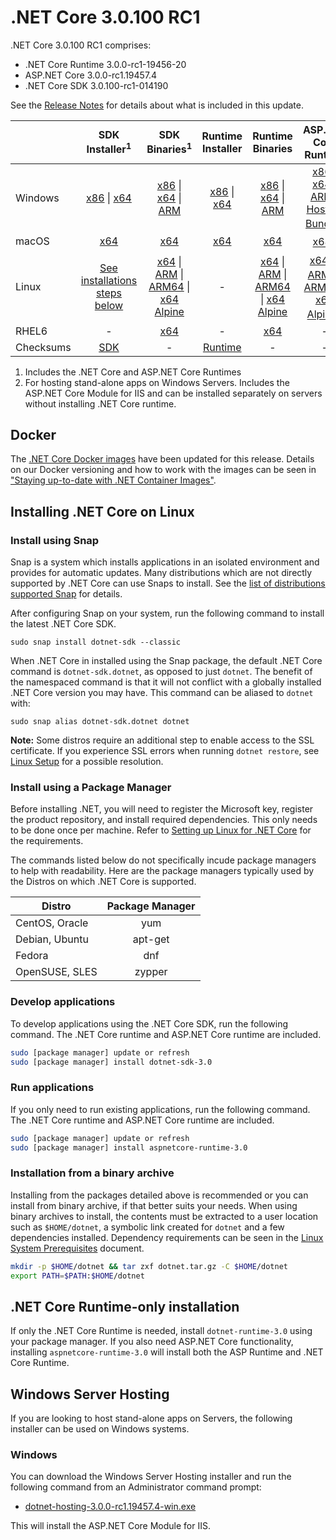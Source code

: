# .NET Core 3.0.100 RC1

.NET Core 3.0.100 RC1 comprises:

* .NET Core Runtime 3.0.0-rc1-19456-20
* ASP.NET Core 3.0.0-rc1.19457.4
* .NET Core SDK 3.0.100-rc1-014190

See the [Release Notes](https://github.com/dotnet/core/blob/master/release-notes/3.0/preview/3.0.0-rc1.md) for details about what is included in this update.

|           | SDK Installer<sup>1</sup>                        | SDK Binaries<sup>1</sup>                 | Runtime Installer                                        | Runtime Binaries                                 | ASP.NET Core Runtime           |
| --------- | :------------------------------------------:     | :----------------------:                 | :---------------------------:                            | :-------------------------:                      | :-----------------:            |
| Windows   | [x86][dotnet-sdk-win-x86.exe] \| [x64][dotnet-sdk-win-x64.exe] | [x86][dotnet-sdk-win-x86.zip] \| [x64][dotnet-sdk-win-x64.zip] \| [ARM][dotnet-sdk-win-arm.zip] | [x86][dotnet-runtime-win-x86.exe] \| [x64][dotnet-runtime-win-x64.exe] | [x86][dotnet-runtime-win-x86.zip] \| [x64][dotnet-runtime-win-x64.zip] \| [ARM][dotnet-runtime-win-arm.zip] | [x86][aspnetcore-runtime-win-x86.exe] \| [x64][aspnetcore-runtime-win-x64.exe] \| [ARM][aspnetcore-runtime-win-arm.zip] \| <br> [Hosting Bundle][dotnet-hosting-win.exe]<sup>2</sup> |
| macOS     | [x64][dotnet-sdk-osx-x64.pkg]  | [x64][dotnet-sdk-osx-x64.tar.gz]     | [x64][dotnet-runtime-osx-x64.pkg] | [x64][dotnet-runtime-osx-x64.tar.gz] | [x64][aspnetcore-runtime-osx-x64.tar.gz]<sup>1</sup>
| Linux     | [See installations steps below][linux-install]   | [x64][dotnet-sdk-linux-x64.tar.gz] \| [ARM][dotnet-sdk-linux-arm.tar.gz] \| [ARM64][dotnet-sdk-linux-arm64.tar.gz] \| [x64 Alpine][dotnet-sdk-linux-musl-x64.tar.gz] | - | [x64][dotnet-runtime-linux-x64.tar.gz] \| [ARM][dotnet-runtime-linux-arm.tar.gz] \| [ARM64][dotnet-runtime-linux-arm64.tar.gz] \| [x64 Alpine][dotnet-runtime-linux-musl-x64.tar.gz] | [x64][aspnetcore-runtime-linux-x64.tar.gz]<sup>1</sup>  \| [ARM][aspnetcore-runtime-linux-arm.tar.gz]<sup>1</sup> \| [ARM64][aspnetcore-runtime-linux-arm64.tar.gz] \| [x64 Alpine][aspnetcore-runtime-linux-musl-x64.tar.gz]<sup>1</sup> |
| RHEL6     | -                                                | [x64][dotnet-sdk-rhel.6-x64.tar.gz]                    | -                                                        | [x64][dotnet-runtime-rhel.6-x64.tar.gz] | - |
| Checksums | [SDK][checksums]                             | -                                        | [Runtime][checksums]                             | - | - |

1. Includes the .NET Core and ASP.NET Core Runtimes
2. For hosting stand-alone apps on Windows Servers. Includes the ASP.NET Core Module for IIS and can be installed separately on servers without installing .NET Core runtime.

## Docker

The [.NET Core Docker images](https://hub.docker.com/r/microsoft/dotnet/) have been updated for this release. Details on our Docker versioning and how to work with the images can be seen in ["Staying up-to-date with .NET Container Images"](https://devblogs.microsoft.com/dotnet/staying-up-to-date-with-net-container-images/).

## Installing .NET Core on Linux

### Install using Snap

Snap is a system which installs applications in an isolated environment and provides for automatic updates. Many distributions which are not directly supported by .NET Core can use Snaps to install. See the [list of distributions supported Snap](https://docs.snapcraft.io/installing-snapd/6735) for details.

After configuring Snap on your system, run the following command to install the latest .NET Core SDK.

`sudo snap install dotnet-sdk --classic`

When .NET Core in installed using the Snap package, the default .NET Core command is `dotnet-sdk.dotnet`, as opposed to just `dotnet`. The benefit of the namespaced command is that it will not conflict with a globally installed .NET Core version you may have. This command can be aliased to `dotnet` with:

`sudo snap alias dotnet-sdk.dotnet dotnet`

**Note:** Some distros require an additional step to enable access to the SSL certificate. If you experience SSL errors when running `dotnet restore`, see [Linux Setup](https://github.com/dotnet/core/blob/master/Documentation/linux-setup.md) for a possible resolution.

### Install using a Package Manager

Before installing .NET, you will need to register the Microsoft key, register the product repository, and install required dependencies. This only needs to be done once per machine. Refer to [Setting up Linux for .NET Core][linux-setup] for the requirements.

The commands listed below do not specifically incude package managers to help with readability. Here are the package managers typically used by the Distros on which .NET Core is supported.

| Distro | Package Manager  |
| ---             | :----:  |
| CentOS, Oracle  | yum     |
| Debian, Ubuntu  | apt-get |
| Fedora          | dnf     |
| OpenSUSE, SLES  | zypper  |

### Develop applications

To develop applications using the .NET Core SDK, run the following command. The .NET Core runtime and ASP.NET Core runtime are included.

```bash
sudo [package manager] update or refresh
sudo [package manager] install dotnet-sdk-3.0
```

### Run applications

If you only need to run existing applications, run the following command. The .NET Core runtime and ASP.NET Core runtime are included.

```bash
sudo [package manager] update or refresh
sudo [package manager] install aspnetcore-runtime-3.0
```

### Installation from a binary archive

Installing from the packages detailed above is recommended or you can install from binary archive, if that better suits your needs. When using binary archives to install, the contents must be extracted to a user location such as `$HOME/dotnet`, a symbolic link created for `dotnet` and a few dependencies installed. Dependency requirements can be seen in the [Linux System Prerequisites](https://github.com/dotnet/core/blob/master/Documentation/linux-prereqs.md) document.

```bash
mkdir -p $HOME/dotnet && tar zxf dotnet.tar.gz -C $HOME/dotnet
export PATH=$PATH:$HOME/dotnet
```

## .NET Core Runtime-only installation

If only the .NET Core Runtime is needed, install `dotnet-runtime-3.0` using your package manager. If you also need ASP.NET Core functionality, installing `aspnetcore-runtime-3.0` will install both the ASP Runtime and .NET Core Runtime.

## Windows Server Hosting

If you are looking to host stand-alone apps on Servers, the following installer can be used on Windows systems.

### Windows

You can download the Windows Server Hosting installer and run the following command from an Administrator command prompt:

* [dotnet-hosting-3.0.0-rc1.19457.4-win.exe][dotnet-hosting-win.exe]

This will install the ASP.NET Core Module for IIS.

[blob-runtime]: https://dotnetcli.blob.core.windows.net/dotnet/Runtime/
[blob-sdk]: https://dotnetcli.blob.core.windows.net/dotnet/Sdk/
[release-notes]: https://github.com/dotnet/core/blob/master/release-notes/3.0/preview/3.0.0-rc1.md

[//]: # ( Runtime 3.0.0-rc1-19456-20)
[dotnet-apphost-pack-x64.deb]: https://download.visualstudio.microsoft.com/download/pr/89570818-e9d7-4fd4-9294-9cefb961b4a1/c27f37b6e49974e52fcca3df1cc67de2/dotnet-apphost-pack-3.0.0-rc1-19456-20-x64.deb
[dotnet-apphost-pack-x64.rpm]: https://download.visualstudio.microsoft.com/download/pr/ee59eeb8-096e-4240-a77f-6740f3a2b3d5/488007e8860a0f57210b5fda20f0fb5c/dotnet-apphost-pack-3.0.0-rc1-19456-20-x64.rpm
[dotnet-host-x64.deb]: https://download.visualstudio.microsoft.com/download/pr/ae53cfed-94d3-4078-aa32-10dd16bfe3fa/89868caf9123d393e815d196e6656d92/dotnet-host-3.0.0-rc1-19456-20-x64.deb
[dotnet-host-x64.rpm]: https://download.visualstudio.microsoft.com/download/pr/6041b5bb-da62-4e25-b298-c89cc41e079e/f8d1fd691b9e66fe0ca5b82a0716930a/dotnet-host-3.0.0-rc1-19456-20-x64.rpm
[dotnet-hostfxr-x64.deb]: https://download.visualstudio.microsoft.com/download/pr/3d853a76-4e0c-4eb9-a851-b2145ee2c53f/ecf53f04c9c8716e01fc8d069a5d3b72/dotnet-hostfxr-3.0.0-rc1-19456-20-x64.deb
[dotnet-hostfxr-x64.rpm]: https://download.visualstudio.microsoft.com/download/pr/d08b2f78-2266-47ad-a799-fdb6e454d59c/c5a0e7c4ebd46ee0947e5a5ec99dbab6/dotnet-hostfxr-3.0.0-rc1-19456-20-x64.rpm
[dotnet-hosting-win.exe]: https://download.visualstudio.microsoft.com/download/pr/dd166010-f2af-4f48-9099-c2a8ef2aecd4/b12863ae56d58c2acb453225e06c69b3/dotnet-hosting-3.0.0-rc1.19457.4-win.exe
[dotnet-runtime-linux-arm.tar.gz]: https://download.visualstudio.microsoft.com/download/pr/5c2c453a-e032-486a-968b-7ffe40fd936a/55663cb415162575b069059675c008ab/dotnet-runtime-3.0.0-rc1-19456-20-linux-arm.tar.gz
[dotnet-runtime-linux-arm64.tar.gz]: https://download.visualstudio.microsoft.com/download/pr/406cf025-8333-4f8c-8c0c-6b46c96762a0/dfde31a9f20ef36a2d00abb4060f9220/dotnet-runtime-3.0.0-rc1-19456-20-linux-arm64.tar.gz
[dotnet-runtime-linux-musl-x64.tar.gz]: https://download.visualstudio.microsoft.com/download/pr/30782477-d2ab-4b8e-a286-45b9e984667c/a8b8eb519fd35cdbafeb8f207bdb9474/dotnet-runtime-3.0.0-rc1-19456-20-linux-musl-x64.tar.gz
[dotnet-runtime-linux-x64.tar.gz]: https://download.visualstudio.microsoft.com/download/pr/f31ff1f4-2d1f-4904-aaec-1e6da1e20390/9da05fe5c414307ef0bf95b1ae330924/dotnet-runtime-3.0.0-rc1-19456-20-linux-x64.tar.gz
[dotnet-runtime-osx-x64.pkg]: https://download.visualstudio.microsoft.com/download/pr/ea6e19c6-7d19-4e7a-aecc-51eb67c87ac7/5d58c5eedbf3ace4274e813d991be628/dotnet-runtime-3.0.0-rc1-19456-20-osx-x64.pkg
[dotnet-runtime-osx-x64.tar.gz]: https://download.visualstudio.microsoft.com/download/pr/2c808009-0ac2-4614-827e-e521873e097d/4859fcad472817c5befc500e01a49be8/dotnet-runtime-3.0.0-rc1-19456-20-osx-x64.tar.gz
[dotnet-runtime-rhel.6-x64.tar.gz]: https://download.visualstudio.microsoft.com/download/pr/8ee775d6-0e77-4557-8b0d-be9c2a713ac6/52ce6cb274fd0d71ec827abc62bea046/dotnet-runtime-3.0.0-rc1-19456-20-rhel.6-x64.tar.gz
[dotnet-runtime-win-arm.zip]: https://download.visualstudio.microsoft.com/download/pr/14ee3b74-7452-4737-b753-51cb5c2f4bc7/50e6451058272f67a34be8eb43a56e6b/dotnet-runtime-3.0.0-rc1-19456-20-win-arm.zip
[dotnet-runtime-win-x64.exe]: https://download.visualstudio.microsoft.com/download/pr/84f82674-73e8-408c-b29a-988f7ffe7ef6/8fd9c7c5f8b2518401167e53d2705a37/dotnet-runtime-3.0.0-rc1-19456-20-win-x64.exe
[dotnet-runtime-win-x64.zip]: https://download.visualstudio.microsoft.com/download/pr/8691fde3-55fc-46f4-8323-2d57e0cc7c53/a3c9fa0de0e3608e44ed3d0ffdc3ca94/dotnet-runtime-3.0.0-rc1-19456-20-win-x64.zip
[dotnet-runtime-win-x86.exe]: https://download.visualstudio.microsoft.com/download/pr/57f3a4af-5fef-4dc3-8abf-5c5d9fb73b07/19f2a1452f0cb0802ef7d05254ee2618/dotnet-runtime-3.0.0-rc1-19456-20-win-x86.exe
[dotnet-runtime-win-x86.zip]: https://download.visualstudio.microsoft.com/download/pr/aac84824-a146-4083-94d7-a4623f6e0276/d844fdc71427b8703b11ba683c88305a/dotnet-runtime-3.0.0-rc1-19456-20-win-x86.zip
[dotnet-runtime-x64.deb]: https://download.visualstudio.microsoft.com/download/pr/edfe9bce-8911-46e7-9ed3-5a7cface108d/66a8bd39eff06ead2a2c73f36ed90a17/dotnet-runtime-3.0.0-rc1-19456-20-x64.deb
[dotnet-runtime-x64.rpm]: https://download.visualstudio.microsoft.com/download/pr/08241a6b-d96a-4e5a-884f-9cfdc77df116/9917cd10738abcc3bb29436574d4ac76/dotnet-runtime-3.0.0-rc1-19456-20-x64.rpm
[dotnet-runtime-deps-centos.7-x64.rpm]: https://download.visualstudio.microsoft.com/download/pr/29e9f057-7568-4df9-9a1b-1e840d196773/41f32a4125cbfc122ef65a84866c27df/dotnet-runtime-deps-3.0.0-rc1-19456-20-centos.7-x64.rpm
[dotnet-runtime-deps-fedora.27-x64.rpm]: https://download.visualstudio.microsoft.com/download/pr/d0bfc23a-0d33-4f05-ae87-e99903180cda/ae3b8c1042223156618986dc4c7a79e6/dotnet-runtime-deps-3.0.0-rc1-19456-20-fedora.27-x64.rpm
[dotnet-runtime-deps-opensuse.42-x64.rpm]: https://download.visualstudio.microsoft.com/download/pr/1ce5911a-8dad-445d-9dd8-d0fd43977222/c349792f7612e2204b534a409f6a9012/dotnet-runtime-deps-3.0.0-rc1-19456-20-opensuse.42-x64.rpm
[dotnet-runtime-deps-oraclelinux.7-x64.rpm]: https://download.visualstudio.microsoft.com/download/pr/615ba113-0592-4426-9730-c0c832316c23/6fc48e58d932a71e0c704358018ffde9/dotnet-runtime-deps-3.0.0-rc1-19456-20-oraclelinux.7-x64.rpm
[dotnet-runtime-deps-rhel.7-x64.rpm]: https://download.visualstudio.microsoft.com/download/pr/4c82ab53-0bd8-4f16-8b86-5d61daffdb9f/648462970d7bb241d7aca52ec5503c80/dotnet-runtime-deps-3.0.0-rc1-19456-20-rhel.7-x64.rpm
[dotnet-runtime-deps-sles.12-x64.rpm]: https://download.visualstudio.microsoft.com/download/pr/ae7d8c1c-3800-4be0-9098-7f6f4b633fc2/b6ee728d89856858eb8e0fb0abd24703/dotnet-runtime-deps-3.0.0-rc1-19456-20-sles.12-x64.rpm
[dotnet-runtime-deps-x64.deb]: https://download.visualstudio.microsoft.com/download/pr/04881b4d-6976-4cc9-9048-460f48ea8b52/05a454dfd4d1da29ef183ff7fd36332c/dotnet-runtime-deps-3.0.0-rc1-19456-20-x64.deb
[dotnet-targeting-pack-x64.deb]: https://download.visualstudio.microsoft.com/download/pr/203f9489-18f5-4236-868d-faf821f4195c/0227368d71addf36cfbe7fb25444ff87/dotnet-targeting-pack-3.0.0-rc1-19456-20-x64.deb
[dotnet-targeting-pack-x64.rpm]: https://download.visualstudio.microsoft.com/download/pr/f3aed7cd-838b-43a6-8442-0fc5528bc1fa/0f5a233447763101472f4695ba3f3728/dotnet-targeting-pack-3.0.0-rc1-19456-20-x64.rpm
[netstandard-targeting-pack-osx-x64.pkg]: https://download.visualstudio.microsoft.com/download/pr/668ce5f8-99a0-42d4-b002-289e7faac539/fc61ec6e4059af4e8561425b4a9e3f34/netstandard-targeting-pack-2.1.0-rc1-19456-20-osx-x64.pkg
[netstandard-targeting-pack-x64.deb]: https://download.visualstudio.microsoft.com/download/pr/678eb2ff-4970-4612-bec0-bd43840bb76d/3396523a99feea58ccb3dfde9761a476/netstandard-targeting-pack-2.1.0-rc1-19456-20-x64.deb
[netstandard-targeting-pack-x64.rpm]: https://download.visualstudio.microsoft.com/download/pr/cbb56871-851e-45bc-a8e0-bd36524244ad/3defb6516e3dcacca11f5d0d7fa5d1a6/netstandard-targeting-pack-2.1.0-rc1-19456-20-x64.rpm
[windowsdesktop-runtime-win-x64.exe]: https://download.visualstudio.microsoft.com/download/pr/0f6a4264-38d3-4fd3-bd79-a5ae365963ad/56f0f5fd0c47984447c8355e686da831/windowsdesktop-runtime-3.0.0-rc1-19456-20-win-x64.exe
[windowsdesktop-runtime-win-x86.exe]: https://download.visualstudio.microsoft.com/download/pr/637f32e9-9c56-4e5e-b326-1fe0e7a83f2d/681e986915a6aa8070c1a3589fd70f8a/windowsdesktop-runtime-3.0.0-rc1-19456-20-win-x86.exe

[//]: # ( ASP 3.0.0-rc1.19457.4)
[aspnetcore-runtime-linux-arm.tar.gz]: https://download.visualstudio.microsoft.com/download/pr/c2a57c5e-2955-4815-a26d-591fc7273724/1c2de6c724adef9efb70b18d1fa72339/aspnetcore-runtime-3.0.0-rc1.19457.4-linux-arm.tar.gz
[aspnetcore-runtime-linux-arm64.tar.gz]: https://download.visualstudio.microsoft.com/download/pr/58745a66-c144-43d8-aa82-142e5b4f2c16/8cab4ce329f0c156a1d183991f6d3448/aspnetcore-runtime-3.0.0-rc1.19457.4-linux-arm64.tar.gz
[aspnetcore-runtime-linux-musl-x64.tar.gz]: https://download.visualstudio.microsoft.com/download/pr/60036637-9597-4155-a6dd-7c9f6646161d/a549badc03389af1bd96cd3ae781b151/aspnetcore-runtime-3.0.0-rc1.19457.4-linux-musl-x64.tar.gz
[aspnetcore-runtime-linux-x64.tar.gz]: https://download.visualstudio.microsoft.com/download/pr/32664ecb-9181-4b09-8543-e85abae5805e/227658f498f42e5d278f1e41d8f2bcba/aspnetcore-runtime-3.0.0-rc1.19457.4-linux-x64.tar.gz
[aspnetcore-runtime-osx-x64.tar.gz]: https://download.visualstudio.microsoft.com/download/pr/4d3e1e0d-114a-4cc1-b5d7-575b25ba6217/fe9447448c1cf2cd7d29438531714fdc/aspnetcore-runtime-3.0.0-rc1.19457.4-osx-x64.tar.gz
[aspnetcore-runtime-rh.rhel.7-x64.rpm]: https://download.visualstudio.microsoft.com/download/pr/4e2b870d-7ebd-441f-8eea-ff4d987ffccf/73cbb931c01adc6e7cd348b5478cc900/aspnetcore-runtime-3.0.0-rc1.19457.4-rh.rhel.7-x64.rpm
[aspnetcore-runtime-win-arm.zip]: https://download.visualstudio.microsoft.com/download/pr/4d0e94b4-5fe4-4fc5-ba1a-0e6f8db53a2b/999c0a734a5b05c936df5a1526b91f8f/aspnetcore-runtime-3.0.0-rc1.19457.4-win-arm.zip
[aspnetcore-runtime-win-x64.exe]: https://download.visualstudio.microsoft.com/download/pr/e8813915-1e31-438d-9544-4cb9e8ad2f8b/4ef958d6d5bd63e0203bc537adf4eabf/aspnetcore-runtime-3.0.0-rc1.19457.4-win-x64.exe
[aspnetcore-runtime-win-x64.zip]: https://download.visualstudio.microsoft.com/download/pr/306ab073-1b21-497b-ae42-5cc795c4e2d6/7a15ae462ee7d603bc2f6b19692abd11/aspnetcore-runtime-3.0.0-rc1.19457.4-win-x64.zip
[aspnetcore-runtime-win-x86.exe]: https://download.visualstudio.microsoft.com/download/pr/cba49d03-4b3d-4e11-8a59-3eaa35777ac5/3bf53e4d25798a8102f42958798ff694/aspnetcore-runtime-3.0.0-rc1.19457.4-win-x86.exe
[aspnetcore-runtime-win-x86.zip]: https://download.visualstudio.microsoft.com/download/pr/28707924-b17e-4c00-8e3b-322b44b5d209/b2861043c019ef165bfc5214580bf5b8/aspnetcore-runtime-3.0.0-rc1.19457.4-win-x86.zip
[aspnetcore-runtime-x64.deb]: https://download.visualstudio.microsoft.com/download/pr/c93b2f57-00d9-4e4f-85b9-af7358391b4f/ae897e85f63f502a6b2994b00dacbb71/aspnetcore-runtime-3.0.0-rc1.19457.4-x64.deb
[aspnetcore-runtime-x64.rpm]: https://download.visualstudio.microsoft.com/download/pr/cb972d1d-fb43-428f-9a4f-842ab8294f3d/f8f442d75484a37df811cda95dc17346/aspnetcore-runtime-3.0.0-rc1.19457.4-x64.rpm
[aspnetcore-targeting-pack.deb]: https://download.visualstudio.microsoft.com/download/pr/ba4d0236-d8d6-4362-bff8-8099e423b42c/219425842ab4758d33bbedc068aaabb4/aspnetcore-targeting-pack-3.0.0-rc1.19457.4.deb
[aspnetcore-targeting-pack.rpm]: https://download.visualstudio.microsoft.com/download/pr/7be78bb0-be61-4fda-94c9-1d0a71baa564/c3d2b7e18b4471083ff4e6ae7ae4e255/aspnetcore-targeting-pack-3.0.0-rc1.19457.4.rpm
[dotnet-hosting-win.exe]: https://download.visualstudio.microsoft.com/download/pr/dd166010-f2af-4f48-9099-c2a8ef2aecd4/b12863ae56d58c2acb453225e06c69b3/dotnet-hosting-3.0.0-rc1.19457.4-win.exe

[//]: # ( SDK 3.0.100-rc1-014190 )
[dotnet-sdk-linux-arm.tar.gz]: https://download.visualstudio.microsoft.com/download/pr/29f1b10f-758f-44fb-b14c-49833e5379aa/c259e43ccc84a77fdf4ab5feea6774b3/dotnet-sdk-3.0.100-rc1-014190-linux-arm.tar.gz
[dotnet-sdk-linux-arm64.tar.gz]: https://download.visualstudio.microsoft.com/download/pr/19cc5d2e-6794-401a-8b57-29a96cbf21b5/f1de24385a2b5a8fcbebab3af9ec07c4/dotnet-sdk-3.0.100-rc1-014190-linux-arm64.tar.gz
[dotnet-sdk-linux-musl-x64.tar.gz]: https://download.visualstudio.microsoft.com/download/pr/8dc8c097-42c9-4f29-ae72-90a32853fc91/a29f57092596e7e4a569ed692529dd27/dotnet-sdk-3.0.100-rc1-014190-linux-musl-x64.tar.gz
[dotnet-sdk-linux-x64.tar.gz]: https://download.visualstudio.microsoft.com/download/pr/b81a2bd3-a8a4-4c7e-bd69-030f412ff7b4/3fc5f2c0481313daf2e18c348362ff3f/dotnet-sdk-3.0.100-rc1-014190-linux-x64.tar.gz
[dotnet-sdk-osx-x64.pkg]: https://download.visualstudio.microsoft.com/download/pr/fa3375a4-e275-4730-ac9c-7521ebd53e0b/f911765e7fa24c37153ab11f453db756/dotnet-sdk-3.0.100-rc1-014190-osx-x64.pkg
[dotnet-sdk-osx-x64.tar.gz]: https://download.visualstudio.microsoft.com/download/pr/33d9625e-88ba-4854-817b-81e436c2cbab/81084c2a1c8b6d5749ea98c19aca7fc6/dotnet-sdk-3.0.100-rc1-014190-osx-x64.tar.gz
[dotnet-sdk-rhel.6-x64.tar.gz]: https://download.visualstudio.microsoft.com/download/pr/2c907fd7-74da-4552-bdd2-9fb0338335bc/999f25064eb476385a893f138503c9ac/dotnet-sdk-3.0.100-rc1-014190-rhel.6-x64.tar.gz
[dotnet-sdk-win-arm.zip]: https://download.visualstudio.microsoft.com/download/pr/9b1b3f16-463c-48f5-b6a8-395d2c48d144/afb7c0cbe4c8e97d032ae3ea8a5e7e7a/dotnet-sdk-3.0.100-rc1-014190-win-arm.zip
[dotnet-sdk-win-x64.exe]: https://download.visualstudio.microsoft.com/download/pr/1dc9d885-52a1-4dec-8e08-2ed214292057/f383194c854a787a4c96403b72ceb738/dotnet-sdk-3.0.100-rc1-014190-win-x64.exe
[dotnet-sdk-win-x64.zip]: https://download.visualstudio.microsoft.com/download/pr/10927870-88e5-4b7d-9a5b-1a7cb46a98c0/c17f892b315e5f44052c30cd2eb21023/dotnet-sdk-3.0.100-rc1-014190-win-x64.zip
[dotnet-sdk-win-x86.exe]: https://download.visualstudio.microsoft.com/download/pr/033aee99-976e-4c8b-ac57-6dd0d1c3f9de/dd83cb8577c32a40a54d904bbda2dc57/dotnet-sdk-3.0.100-rc1-014190-win-x86.exe
[dotnet-sdk-win-x86.zip]: https://download.visualstudio.microsoft.com/download/pr/5b08880a-938d-47a9-88c2-5a4a54e7c405/8180a0c22018c01be4dadf72e5cfb269/dotnet-sdk-3.0.100-rc1-014190-win-x86.zip
[dotnet-sdk-x64.deb]: https://download.visualstudio.microsoft.com/download/pr/545d7ba2-0e87-4117-9556-4e518cf32d91/8291e4e4e32b5d9bf1c4bd0cdea5eb5c/dotnet-sdk-3.0.100-rc1-014190-x64.deb
[dotnet-sdk-x64.rpm]: https://download.visualstudio.microsoft.com/download/pr/13f17368-89a4-41c6-beb4-9da9be2eb581/b836bf1402bba510c7fb8cf2afce3473/dotnet-sdk-3.0.100-rc1-014190-x64.rpm

[checksums]: https://dotnetcli.blob.core.windows.net/dotnet/checksums/3.0.0-rc1-sha.txt

[linux-install]: https://docs.microsoft.com/dotnet/core/install/linux
[linux-setup]: https://github.com/dotnet/core/blob/master/Documentation/linux-setup.md

[dotnet-blog]: https://devblogs.microsoft.com/dotnet/
